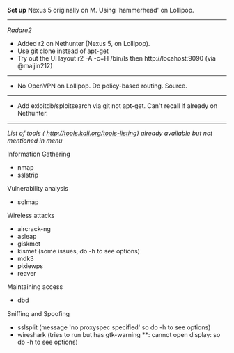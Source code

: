 
**Set up**
Nexus 5 originally on M. Using 'hammerhead' on Lollipop.

---

*Radare2*

* Added r2 on Nethunter (Nexus 5, on Lollipop).  
* Use git clone instead of apt-get
* Try out the UI layout r2 -A -c=H /bin/ls then http://locahost:9090 (via @maijin212)

---

* No OpenVPN on Lollipop. Do policy-based routing. Source.

---

* Add exloitdb/sploitsearch via git not apt-get. Can't recall if already on Nethunter.

---

*List of tools ( http://tools.kali.org/tools-listing) already available but not mentioned in menu*

Information Gathering
* nmap
* sslstrip 

Vulnerability analysis
* sqlmap

Wireless attacks
* aircrack-ng
* asleap
* giskmet
* kismet (some issues, do -h to see options)
* mdk3
* pixiewps
* reaver

Maintaining access
* dbd

Sniffing and Spoofing
* sslsplit (message 'no proxyspec specified' so do -h to see options)
* wireshark (tries to run but has gtk-warning **: cannot open display: so do -h to see options)

